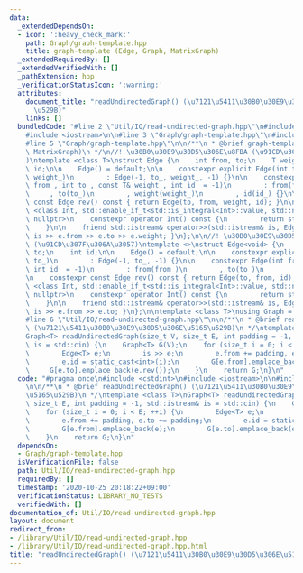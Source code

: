 ```yaml
---
data:
  _extendedDependsOn:
  - icon: ':heavy_check_mark:'
    path: Graph/graph-template.hpp
    title: graph-template (Edge, Graph, MatrixGraph)
  _extendedRequiredBy: []
  _extendedVerifiedWith: []
  _pathExtension: hpp
  _verificationStatusIcon: ':warning:'
  attributes:
    document_title: "readUndirectedGraph() (\u7121\u5411\u30B0\u30E9\u30D5\u306E\u5165\
      \u529B)"
    links: []
  bundledCode: "#line 2 \"Util/IO/read-undirected-graph.hpp\"\n#include <cstdint>\n\
    #include <iostream>\n\n#line 3 \"Graph/graph-template.hpp\"\n#include <vector>\n\
    #line 5 \"Graph/graph-template.hpp\"\n\n/**\n * @brief graph-template (Edge, Graph,\
    \ MatrixGraph)\n */\n//! \u30B0\u30E9\u30D5\u306E\u8FBA (\u91CD\u307F\u4ED8\u304D\
    )\ntemplate <class T>\nstruct Edge {\n    int from, to;\n    T weight;\n    int\
    \ id;\n\n    Edge() = default;\n\n    constexpr explicit Edge(int to_, const T&\
    \ weight_)\n        : Edge(-1, to_, weight_, -1) {}\n\n    constexpr Edge(int\
    \ from_, int to_, const T& weight_, int id_ = -1)\n        : from(from_)\n   \
    \     , to(to_)\n        , weight(weight_)\n        , id(id_) {}\n\n    constexpr\
    \ const Edge rev() const { return Edge(to, from, weight, id); }\n\n    template\
    \ <class Int, std::enable_if_t<std::is_integral<Int>::value, std::nullptr_t> =\
    \ nullptr>\n    constexpr operator Int() const {\n        return static_cast<Int>(to);\n\
    \    }\n\n    friend std::istream& operator>>(std::istream& is, Edge& e) { return\
    \ is >> e.from >> e.to >> e.weight; }\n};\n\n//! \u30B0\u30E9\u30D5\u306E\u8FBA\
    \ (\u91CD\u307F\u306A\u3057)\ntemplate <>\nstruct Edge<void> {\n    int from,\
    \ to;\n    int id;\n\n    Edge() = default;\n\n    constexpr explicit Edge(int\
    \ to_)\n        : Edge(-1, to_, -1) {}\n\n    constexpr Edge(int from_, int to_,\
    \ int id_ = -1)\n        : from(from_)\n        , to(to_)\n        , id(id_) {}\n\
    \n    constexpr const Edge rev() const { return Edge(to, from, id); }\n\n    template\
    \ <class Int, std::enable_if_t<std::is_integral<Int>::value, std::nullptr_t> =\
    \ nullptr>\n    constexpr operator Int() const {\n        return static_cast<Int>(to);\n\
    \    }\n\n    friend std::istream& operator>>(std::istream& is, Edge& e) { return\
    \ is >> e.from >> e.to; }\n};\n\ntemplate <class T>\nusing Graph = std::vector<std::vector<Edge<T>>>;\n\
    #line 6 \"Util/IO/read-undirected-graph.hpp\"\n\n/**\n * @brief readUndirectedGraph()\
    \ (\u7121\u5411\u30B0\u30E9\u30D5\u306E\u5165\u529B)\n */\ntemplate <class T>\n\
    Graph<T> readUndirectedGraph(size_t V, size_t E, int padding = -1, std::istream&\
    \ is = std::cin) {\n    Graph<T> G(V);\n    for (size_t i = 0; i < E; ++i) {\n\
    \        Edge<T> e;\n        is >> e;\n        e.from += padding, e.to += padding;\n\
    \        e.id = static_cast<int>(i);\n        G[e.from].emplace_back(e);\n   \
    \     G[e.to].emplace_back(e.rev());\n    }\n    return G;\n}\n"
  code: "#pragma once\n#include <cstdint>\n#include <iostream>\n\n#include \"../../Graph/graph-template.hpp\"\
    \n\n/**\n * @brief readUndirectedGraph() (\u7121\u5411\u30B0\u30E9\u30D5\u306E\
    \u5165\u529B)\n */\ntemplate <class T>\nGraph<T> readUndirectedGraph(size_t V,\
    \ size_t E, int padding = -1, std::istream& is = std::cin) {\n    Graph<T> G(V);\n\
    \    for (size_t i = 0; i < E; ++i) {\n        Edge<T> e;\n        is >> e;\n\
    \        e.from += padding, e.to += padding;\n        e.id = static_cast<int>(i);\n\
    \        G[e.from].emplace_back(e);\n        G[e.to].emplace_back(e.rev());\n\
    \    }\n    return G;\n}\n"
  dependsOn:
  - Graph/graph-template.hpp
  isVerificationFile: false
  path: Util/IO/read-undirected-graph.hpp
  requiredBy: []
  timestamp: '2020-10-25 20:18:22+09:00'
  verificationStatus: LIBRARY_NO_TESTS
  verifiedWith: []
documentation_of: Util/IO/read-undirected-graph.hpp
layout: document
redirect_from:
- /library/Util/IO/read-undirected-graph.hpp
- /library/Util/IO/read-undirected-graph.hpp.html
title: "readUndirectedGraph() (\u7121\u5411\u30B0\u30E9\u30D5\u306E\u5165\u529B)"
---
```

